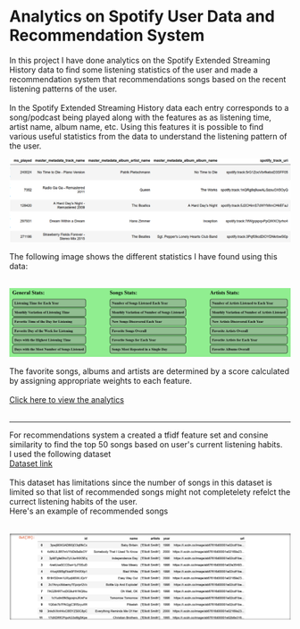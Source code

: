 # Analytics on Spotify User Data and Recommendation System
In this project I have done analytics on the Spotify Extended Streaming History data to find some listening statistics of the user and made a recommendation system that recommendations songs based on the recent listening patterns of the user. <br><br>
In the Spotify Extended Streaming History data each entry corresponds to a song/podcast being played along with the features as as listening time, artist name, album name, etc. Using this features it is possible to find various useful statistics from the data to understand the listening pattern of the user. 
<p>
  <img src="https://github.com/nikhileshk13/spotify_analytics_recommendation_system/blob/main/images/data_spotify.png">
</p>
The following image shows the different statistics I have found using this data: <br><br>
<p>
  <img src="https://github.com/nikhileshk13/spotify_analytics_recommendation_system/blob/main/images/stats.png">
</p>
The favorite songs, albums and artists are determined by a score calculated by assigning appropriate weights to each feature. 
<br><br>
<a href="https://nbviewer.org/github/nikhileshk13/spotify_analytics_recommendation_system/blob/main/spotify_userdata_analytics_plotly_final.ipynb">Click here to view the analytics</a>
<br><br><hr>
For recommendations system a created a tfidf feature set and consine similarity to find the top 50 songs based on user's current listening habits.
<br>I used the following dataset <br>
<a href="https://www.kaggle.com/datasets/mrmorj/dataset-of-songs-in-spotify">Dataset link</a><br>
<br>This dataset has limitations since the number of songs in this dataset is limited so that list of recommended songs might not completelety refelct the currect listening habits of the user.
<br>Here's an example of recommended songs<br><br>
<p>
  <img src="https://github.com/nikhileshk13/spotify_analytics_recommendation_system/blob/main/images/recommendations.png">
</p>

